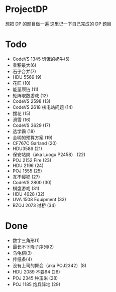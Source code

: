 #  ProjectDP

想把 DP 的题目做一遍
这里记一下自己完成的 DP 题目

# Todo
- CodeVS 1345 饥饿的奶牛(5)
- 乘积最大(6)
- 石子合并(7)
- HDU 5569 (9)
- 花匠 (10)
- 能量项链 (11)
- 矩阵取数游戏 (12)
- CodeVS 2598 (13)
- CodeVS 2618 核电站问题 (14)
- 摆花 (15)
- 滑雪 (16)
- CodeVS 3629 (17)
- 选学霸 (18)
- 金明的预算方案 (19)
- CF767C Garland (20)
- HDU3586 (21)
- 保安站岗（aka Luogu P2458） (22)
- POJ 2152 Fire (23)
- HDU 2196 (24)
- POJ 1555 (25)
- 互不侵犯 (27)
- CodeVS 2800 (30)
- 棋盘游戏 (31)
- HDU 4628 (32)
- UVA 1508 Equipment (33)
- BZOJ 2073 过桥 (34)

# Done
- 数字三角形(1)
- 最长不下降子序列(2)
- 乌龟棋(3)
- 传纸条(4)
- 没有上司的舞会（aka POJ2342）(8)
- HDU 2089 不要64 (26)
- POJ 2345 种玉米 (28)
- POJ 1185 炮兵阵地 (29)

